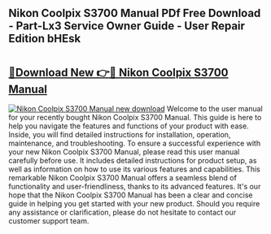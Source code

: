 ## Nikon Coolpix S3700 Manual PDf Free Download - Part-Lx3 Service Owner Guide - User Repair Edition bHEsk

# <h2><a href="http://cf15487.oget.top/?id=Nikon+Coolpix+S3700+Manual">🔗Download New 👉🔴 Nikon Coolpix S3700 Manual</a></h2>

[![Nikon Coolpix S3700 Manual new download](https://i.imgur.com/5g1atiW.png)](http://cf15487.oget.top/?id=Nikon+Coolpix+S3700+Manual)
Welcome to the user manual for your recently bought Nikon Coolpix S3700 Manual. This guide is here to help you navigate the features and functions of your product with ease. Inside, you will find detailed instructions for installation, operation, maintenance, and troubleshooting. To ensure a successful experience with your new Nikon Coolpix S3700 Manual, please read this user manual carefully before use. It includes detailed instructions for product setup, as well as information on how to use its various features and capabilities. This remarkable Nikon Coolpix S3700 Manual offers a seamless blend of functionality and user-friendliness, thanks to its advanced features. It's our hope that the Nikon Coolpix S3700 Manual has been a clear and concise guide in helping you get started with your new product. Should you require any assistance or clarification, please do not hesitate to contact our customer support team.
